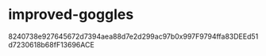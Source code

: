 # improved-goggles
8240738e927645672d7394aea88d7e2d299ac97b0x997F9794ffa83DEEd51d7230618b68fF13696ACE
